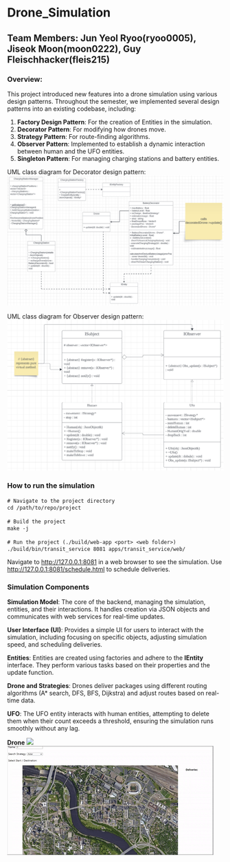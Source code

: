 # Drone_Simulation
## Team Members: Jun Yeol Ryoo(ryoo0005), Jiseok Moon(moon0222), Guy Fleischhacker(fleis215)

### Overview:
This project introduced new features into a drone simulation using various design patterns. Throughout the semester, we implemented several design patterns into an existing codebase, including:
  1. **Factory Design Pattern**: For the creation of Entities in the simulation.
  2. **Decorator Pattern**: For modifying how drones move.
  3. **Strategy Pattern**: For route-finding algorithms.
  4. **Observer Pattern**: Implemented to establish a dynamic interaction between human and the UFO entities.
  5. **Singleton Pattern**: For managing charging stations and battery entities.

UML class diagram for Decorator design pattern:
![](images/decorator.png)

UML class diagram for Observer design pattern:
![](images/oberserver.png)

### How to run the simulation
```
# Navigate to the project directory 
cd /path/to/repo/project 

# Build the project
make -j
 
# Run the project (./build/web-app <port> <web folder>) 
./build/bin/transit_service 8081 apps/transit_service/web/
```
Navigate to http://127.0.0.1:8081 in a web browser to see the simulation. Use http://127.0.0.1:8081/schedule.html to schedule deliveries.

### Simulation Components
**Simulation Model**:
The core of the backend, managing the simulation, entities, and their interactions. It handles creation via JSON objects and communicates with web services for real-time updates.

**User Interface (UI)**:
Provides a simple UI for users to interact with the simulation, including focusing on specific objects, adjusting simulation speed, and scheduling deliveries.

**Entities**:
Entities are created using factories and adhere to the **IEntity** interface. They perform various tasks based on their properties and the update function.

**Drone and Strategies**:
Drones deliver packages using different routing algorithms (A* search, DFS, BFS, Dijkstra) and adjust routes based on real-time data.

**UFO**:
The UFO entity interacts with human entities, attempting to delete them when their count exceeds a threshold, ensuring the simulation runs smoothly without any lag.

**Drone**
![](images/drone.gif) ![](images/schedulePage.gif)
